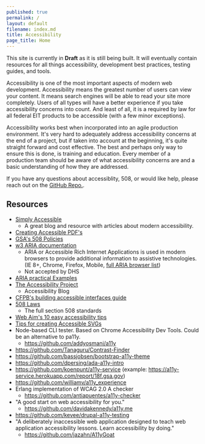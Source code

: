 ```yaml
---
published: true
permalink: /
layout: default
filename: index.md
title: Accessibility
page_title: Home
---
```


This site is currently in __Draft__ as it is still being built. It will eventually contain resources for all things accessibility, development best practices, testing guides, and tools.


Accessibility is one of the most important aspects of modern web development. Accessibility means the greatest number of users can view your content. It means search engines will be able to read your site more completely. Users of all types will have a better experience if you take accessibility concerns into count. And least of all, it is a required by law for all federal EIT products to be accessible (with a few minor exceptions). 

Accessibility works best when incorporated into an agile production environment. It's very hard to adequately address accessibility concerns at the end of a project, but if taken into account at the beginning, it's quite straight forward and cost effective. The best and perhaps only way to ensure this is done, is training and education. Every member of a production team should be aware of what accessibility concerns are and a basic understanding of how they are addressed. 

If you have any questions about accessiblity, 508, or would like help, please reach out on the [GitHub Repo.](https://github.com/18F/accessibility).  

## Resources

* [Simply Accessible](http://simplyaccessible.com/archives/)
  * A great blog and resource with articles about modern accessibility.
* [Creating Accessible PDF's](http://www.section508.va.gov/support/tutorials/pdf/index.asp)
* [GSA's 508 Policies](https://insite.gsa.gov/portal/content/629482)
* [w3 ARIA documentation](http://www.w3.org/html/wg/drafts/html/master/dom.html#wai-aria)
  * ARIA or Accessible Rich Internet Applications is used in modern browsers to provide additional information to assistive technologies. (IE 8+, Chrome, Firefox, Mobile, [full ARIA browser list](http://caniuse.com/#feat=wai-aria))
  * Not accepted by DHS
* [ARIA practical Examples](http://heydonworks.com/practical_aria_examples/)
* [The Accessibility Project](http://a11yproject.com/)
  * Accessibility Blog
* [CFPB's building accessible interfaces guide](http://cfpb.github.io/design-manual/guides/accessible-interfaces.html)
* [508 Laws](http://www.access-board.gov/guidelines-and-standards/communications-and-it/about-the-section-508-standards/section-508-standards)
  * The full section 508 standards
* [Web Aim's 10 easy accessibility tips](http://webaim.org/blog/10-easy-accessibility-tips/)
* [Tips for creating Accessible SVGs](http://www.sitepoint.com/tips-accessible-svg/)
* Node-based CLI tester. Based on Chrome Accessibility Dev Tools. Could be an alternative to pa11y.
  * https://github.com/addyosmani/a11y
* https://github.com/Tanaguru/Contrast-Finder
* https://github.com/bassjobsen/bootstrap-a11y-theme
* https://github.com/dpersing/ada-a11y-intro
* https://github.com/koenpunt/a11y-service (example: https://a11y-service.herokuapp.com/report/18f.gsa.gov)
* https://github.com/williamv/a11y_experience
* Erlang implementation of WCAG 2.0 A checker
  * https://github.com/antiapuentes/a11y-checker
* "A good start on web accessibility for you."
  * https://github.com/davidakennedy/a11y.me 
* https://github.com/kevee/drupal-a11y-testing
* "A deliberately inaccessible web application designed to teach web application accessibility lessons. Learn accessibility by doing."
  * https://github.com/jazahn/A11yGoat 
